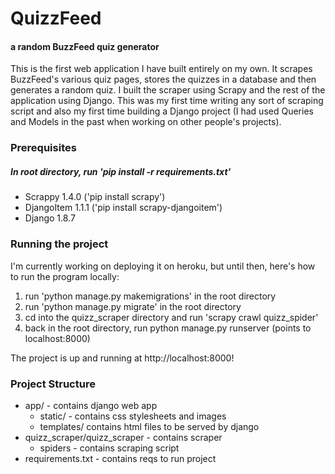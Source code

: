 # QuizzFeed
#### a random BuzzFeed quiz generator

This is the first web application I have built entirely on my own. It scrapes BuzzFeed's various quiz pages, stores the quizzes in a database and then generates a random quiz. I built the scraper using Scrapy and the rest of the application using Django. This was my first time writing any sort of scraping script and also my first time building a Django project (I had used Queries and Models in the past when working on other people's projects).

### Prerequisites

##### In root directory, run 'pip install -r requirements.txt'

* Scrappy 1.4.0 ('pip install scrapy')
* DjangoItem 1.1.1 ('pip install scrapy-djangoitem')
* Django 1.8.7

### Running the project

I'm currently working on deploying it on heroku, but until then, here's how to run the program locally:
1. run 'python manage.py makemigrations' in the root directory
2. run 'python manage.py migrate' in the root directory
3. cd into the quizz_scraper directory and run 'scrapy crawl quizz_spider'
4. back in the root directory, run python manage.py runserver (points to localhost:8000)

The project is up and running at http://localhost:8000!

### Project Structure

* app/ - contains django web app
	* static/ - contains css stylesheets and images
	* templates/ contains html files to be served by django
* quizz_scraper/quizz_scraper - contains scraper 
	* spiders - contains scraping script
* requirements.txt - contains reqs to run project